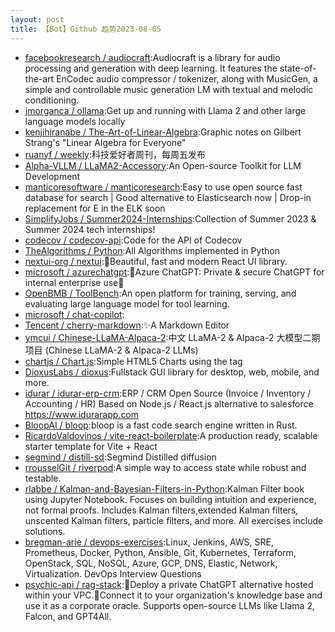 ```yaml
---
layout: post
title: 【Bot】Github 趋势2023-08-05
---
```


* [facebookresearch / audiocraft](https://github.com/facebookresearch/audiocraft):Audiocraft is a library for audio processing and generation with deep learning. It features the state-of-the-art EnCodec audio compressor / tokenizer, along with MusicGen, a simple and controllable music generation LM with textual and melodic conditioning.
* [jmorganca / ollama](https://github.com/jmorganca/ollama):Get up and running with Llama 2 and other large language models locally
* [kenjihiranabe / The-Art-of-Linear-Algebra](https://github.com/kenjihiranabe/The-Art-of-Linear-Algebra):Graphic notes on Gilbert Strang's "Linear Algebra for Everyone"
* [ruanyf / weekly](https://github.com/ruanyf/weekly):科技爱好者周刊，每周五发布
* [Alpha-VLLM / LLaMA2-Accessory](https://github.com/Alpha-VLLM/LLaMA2-Accessory):An Open-source Toolkit for LLM Development
* [manticoresoftware / manticoresearch](https://github.com/manticoresoftware/manticoresearch):Easy to use open source fast database for search | Good alternative to Elasticsearch now | Drop-in replacement for E in the ELK soon
* [SimplifyJobs / Summer2024-Internships](https://github.com/SimplifyJobs/Summer2024-Internships):Collection of Summer 2023 & Summer 2024 tech internships!
* [codecov / codecov-api](https://github.com/codecov/codecov-api):Code for the API of Codecov
* [TheAlgorithms / Python](https://github.com/TheAlgorithms/Python):All Algorithms implemented in Python
* [nextui-org / nextui](https://github.com/nextui-org/nextui):🚀Beautiful, fast and modern React UI library.
* [microsoft / azurechatgpt](https://github.com/microsoft/azurechatgpt):🤖Azure ChatGPT: Private & secure ChatGPT for internal enterprise use💼
* [OpenBMB / ToolBench](https://github.com/OpenBMB/ToolBench):An open platform for training, serving, and evaluating large language model for tool learning.
* [microsoft / chat-copilot](https://github.com/microsoft/chat-copilot):
* [Tencent / cherry-markdown](https://github.com/Tencent/cherry-markdown):✨A Markdown Editor
* [ymcui / Chinese-LLaMA-Alpaca-2](https://github.com/ymcui/Chinese-LLaMA-Alpaca-2):中文 LLaMA-2 & Alpaca-2 大模型二期项目 (Chinese LLaMA-2 & Alpaca-2 LLMs)
* [chartjs / Chart.js](https://github.com/chartjs/Chart.js):Simple HTML5 Charts using the <canvas> tag
* [DioxusLabs / dioxus](https://github.com/DioxusLabs/dioxus):Fullstack GUI library for desktop, web, mobile, and more.
* [idurar / idurar-erp-crm](https://github.com/idurar/idurar-erp-crm):ERP / CRM Open Source (Invoice / Inventory / Accounting / HR) Based on Node.js / React.js alternative to salesforce https://www.idurarapp.com
* [BloopAI / bloop](https://github.com/BloopAI/bloop):bloop is a fast code search engine written in Rust.
* [RicardoValdovinos / vite-react-boilerplate](https://github.com/RicardoValdovinos/vite-react-boilerplate):A production ready, scalable starter template for Vite + React
* [segmind / distill-sd](https://github.com/segmind/distill-sd):Segmind Distilled diffusion
* [rrousselGit / riverpod](https://github.com/rrousselGit/riverpod):A simple way to access state while robust and testable.
* [rlabbe / Kalman-and-Bayesian-Filters-in-Python](https://github.com/rlabbe/Kalman-and-Bayesian-Filters-in-Python):Kalman Filter book using Jupyter Notebook. Focuses on building intuition and experience, not formal proofs. Includes Kalman filters,extended Kalman filters, unscented Kalman filters, particle filters, and more. All exercises include solutions.
* [bregman-arie / devops-exercises](https://github.com/bregman-arie/devops-exercises):Linux, Jenkins, AWS, SRE, Prometheus, Docker, Python, Ansible, Git, Kubernetes, Terraform, OpenStack, SQL, NoSQL, Azure, GCP, DNS, Elastic, Network, Virtualization. DevOps Interview Questions
* [psychic-api / rag-stack](https://github.com/psychic-api/rag-stack):🤖Deploy a private ChatGPT alternative hosted within your VPC.🔮Connect it to your organization's knowledge base and use it as a corporate oracle. Supports open-source LLMs like Llama 2, Falcon, and GPT4All.
